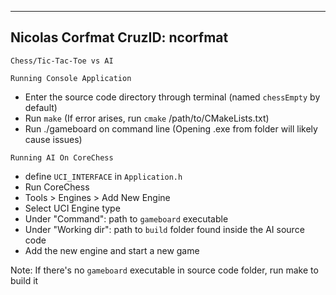  --------------------------------------------------------------
 Nicolas Corfmat
 CruzID: ncorfmat
 --------------------------------------------------------------

```
Chess/Tic-Tac-Toe vs AI
```

```
Running Console Application
```
+ Enter the source code directory through terminal (named `chessEmpty` by default)
+ Run `make` (If error arises, run `cmake` /path/to/CMakeLists.txt)
+ Run ./gameboard on command line (Opening .exe from folder will likely cause issues)

```
Running AI On CoreChess
```
+ define `UCI_INTERFACE` in `Application.h`
+ Run CoreChess
+ Tools > Engines > Add New Engine
+ Select UCI Engine type
+ Under "Command": path to `gameboard` executable
+ Under "Working dir": path to `build` folder found inside the AI source code
+ Add the new engine and start a new game

Note: If there's no `gameboard` executable in source code folder, run make to build it
